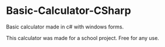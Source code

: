 # Basic-Calculator-CSharp
Basic calculator made in c# with windows forms.

This calculator was made for a school project. Free for any use.
